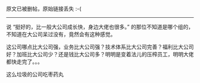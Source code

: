 原文已被删帖，原始链接丢失 :-(

--------------



说 “挺好的，比一般大公司成长快，身边大佬也很多。” 的那位不知道是哪个组的，不知道在大公司呆过没有，竟然会有这种感觉。

这公司哪点比大公司强，业务比大公司强？技术体系比大公司完善？福利比大公司好？加班比大公司少？还是钱比大公司多？明明是变着法儿的压榨员工，明明大佬都快走完了。。。

这么垃圾的公司吃枣药丸

